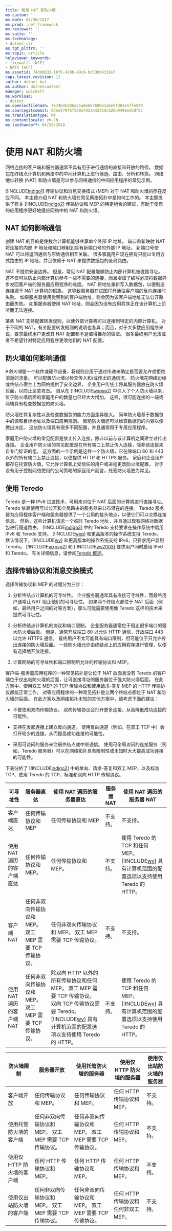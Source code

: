 ```yaml
---
title: 使用 NAT 和防火墙
ms.custom: ''
ms.date: 03/30/2017
ms.prod: .net-framework
ms.reviewer: ''
ms.suite: ''
ms.technology:
- dotnet-clr
ms.tgt_pltfrm: ''
ms.topic: article
helpviewer_keywords:
- firewalls [WCF]
- NATs [WCF]
ms.assetid: 74db0632-1bf0-428b-89c8-bd53b64332e7
caps.latest.revision: 12
author: dotnet-bot
ms.author: dotnetcontent
manager: wpickett
ms.workload:
- dotnet
ms.openlocfilehash: fe74b4bd86a25a8e6b769be1abe5fd81e5ffe5f9
ms.sourcegitcommit: 03ee570f6f528a7d23a4221dcb26a9498edbdf8c
ms.translationtype: MT
ms.contentlocale: zh-CN
ms.lasthandoff: 04/28/2018
---
```

# <a name="working-with-nats-and-firewalls"></a>使用 NAT 和防火墙
网络连接的客户端和服务器通常不具有用于进行通信的直接和开放的路径。 数据包在终结点计算机和网络中的中间计算机上进行筛选、路由、分析和转换。 网络地址转换 (NAT) 和防火墙是可以参与网络通信的中间应用程序的常见示例。  
  
 [!INCLUDE[indigo1](../../../../includes/indigo1-md.md)] 传输协议和消息交换模式 (MEP) 对于 NAT 和防火墙的存在反应不同。 本主题介绍 NAT 和防火墙在常见网络拓扑中是如何工作的。 本主题提供了有关 [!INCLUDE[indigo2](../../../../includes/indigo2-md.md)] 传输协议和 MEP 的特定组合的建议，有助于使您的应用程序更好地适应网络中的 NAT 和防火墙。  
  
## <a name="how-nats-affect-communication"></a>NAT 如何影响通信  
 创建 NAT 的目的是使数台计算机能够共享单个外部 IP 地址。 端口重新映射 NAT 将连接的内部 IP 地址和端口映射到具有新端口号的外部 IP 地址。 新端口号使 NAT 可以将返回通信与原始通信相互关联。 很多家庭用户现在拥有只能以专用方式路由的 IP 地址，并且依赖于 NAT 来提供数据包的全局路由。  
  
 NAT 不提供安全边界。 但是，常见 NAT 配置能够防止内部计算机被直接寻址。 这不仅可以防止内部计算机参与一些不需要的连接，而且增加了编写必须将数据异步发回客户端的服务器应用程序的难度。 NAT 将地址重新写入数据包，以便制造连接源于 NAT 计算机的假象。 这导致服务器在试图打开通往客户端的反向连接时失败。 如果服务器使用觉察到的客户端地址，则会因为该客户端地址无法公开路由而失败。 如果服务器使用 NAT 地址，则会因为没有应用程序正在该计算机上侦听而无法连接。  
  
 某些 NAT 支持配置转发规则，以使外部计算机可以连接到特定的内部计算机。 对于不同的 NAT，有关配置转发规则的说明也各异；而且，对于大多数应用程序来说，要求最终用户更改其 NAT 配置都不是值得推荐的做法。 很多最终用户无法或者不希望针对特定应用程序更改他们的 NAT 配置。  
  
## <a name="how-firewalls-affect-communication"></a>防火墙如何影响通信  
 A*防火墙*是一个软件或硬件设备，将规则应用于通过传递来确定是否要允许或拒绝消逝的流量。 可以配置防火墙以检查传入和/或传出的通信流。 防火墙在网络边缘或终结点宿主上为网络提供了安全边界。 企业用户传统上将其服务器放在防火墙后面，以防止恶意攻击。 自从在 [!INCLUDE[wxpsp2](../../../../includes/wxpsp2-md.md)] 中引入了个人防火墙以来，位于防火墙后面的家庭用户的数量也已经大大增加。 这样，很可能连接的一端或两端具有检查数据包的防火墙。  
  
 防火墙在其复杂性以及检查数据包的能力方面差异极大。 简单防火墙基于数据包中的源和目标地址以及端口应用规则。 智能防火墙还可以检查数据包的内容以便做出决定。 这些防火墙具有很多不同配置，并且通常用于专用应用程序。  
  
 家庭用户防火墙的常见配置是禁止传入连接，除非以前与该计算机之间建立过传出连接。 企业用户防火墙的常见配置是在所有端口上禁止传入连接，除非该连接来自专门标识的组。 这方面的一个示例是这样一个防火墙，它在除端口 80 和 443 以外的所有端口上禁止连接，以便提供 HTTP 和 HTTPS 服务。 家庭和企业用户都存在托管防火墙，它允许计算机上受信任的用户或进程更改防火墙配置。 对于没有用于控制网络使用的公司策略的家庭用户而言，托管防火墙更为常见。  
  
## <a name="using-teredo"></a>使用 Teredo  
 Teredo 是一种 IPv6 过渡技术，可用来对位于 NAT 后面的计算机进行直接寻址。 Teredo 依靠使用可以公开和全局路由的服务器来公布潜在的连接。 Teredo 服务器为应用程序客户端和服务器提供了一个公用的接头地点，以便它们可以交换连接信息。 然后，这些计算机请求一个临时 Teredo 地址，并且通过现有网络对数据包进行隧道路由。 [!INCLUDE[indigo2](../../../../includes/indigo2-md.md)] 中的 Teredo 支持要求在操作系统中启用 IPv6 和 Teredo 支持。 [!INCLUDE[wxp](../../../../includes/wxp-md.md)] 和更高版本的操作系统支持 Teredo。 默认情况下，[!INCLUDE[wv](../../../../includes/wv-md.md)] 和更高版本的操作系统支持 IPv6，只要求用户启用 Teredo。 [!INCLUDE[wxpsp2](../../../../includes/wxpsp2-md.md)] 和 [!INCLUDE[ws2003](../../../../includes/ws2003-md.md)] 要求用户同时启用 IPv6 和 Teredo。 有关详细信息，请参阅[Teredo 概述](http://go.microsoft.com/fwlink/?LinkId=87571)。  
  
## <a name="choosing-a-transport-and-message-exchange-pattern"></a>选择传输协议和消息交换模式  
 选择传输协议和 MEP 的过程分为三步：  
  
1.  分析终结点计算机的可寻址性。 企业服务器通常具有直接可寻址性，而最终用户通常让 NAT 阻止他们的可寻址性。 如果两个终结点都位于 NAT 后面（例如，最终用户之间的对等方案），那么可能需要使用像 Teredo 这样的技术来提供可寻址性。  
  
2.  分析终结点计算机的协议和端口限制。 企业服务器通常位于阻止很多端口的强大防火墙后面。 但是，通常开放端口 80 以允许 HTTP 通信，开放端口 443 以允许 HTTPS 通信。 最终用户不太可能具有端口限制，但可能位于只允许传出连接的防火墙后面。 一些防火墙允许由终结点上的应用程序进行管理，以便有选择地开放连接。  
  
3.  计算网络的可寻址性和端口限制所允许的传输协议和 MEP。  
  
 客户端-服务器应用程序的一种常见拓扑是让位于 NAT 后面且没有 Teredo 的客户端位于仅出站防火墙的后面，让可直接寻址的服务器位于强大防火墙后面。 在此方案中，使用双工 MEP 的 TCP 传输协议和使用请求-答复 MEP 的 HTTP 传输协议都能正常工作。 对等应用程序的一种常见拓扑是让两个终结点都位于 NAT 和防火墙的后面。 在此方案以及网络拓扑未知的其他方案中，请考虑下面的建议：  
  
-   不要使用双向传输协议。 双向传输协议会打开更多连接，从而降低成功连接的可能性。  
  
-   支持在发起连接上建立反向通道。 使用反向通道（例如，在双工 TCP 中）会打开较少的连接，从而提高成功连接的可能性。  
  
-   采用可访问的服务来注册终结点或中继通信。 使用可全局访问的连接服务（例如，Teredo 服务器）可以在网络拓扑具有限制性或未知时大大提高成功连接的可能性。  
  
 下表分析了 [!INCLUDE[indigo2](../../../../includes/indigo2-md.md)] 中的单向、请求-答复和双工 MEP，以及标准 TCP、使用 Teredo 的 TCP、标准和双向 HTTP 传输协议。  
  
|可寻址性|服务器直达|使用 NAT 遍历的服务器直达|服务器 NAT|使用 NAT 遍历的服务器 NAT|  
|--------------------|-------------------|--------------------------------------|----------------|-----------------------------------|  
|客户端直达|任何传输协议和 MEP|任何传输协议和 MEP|不支持。|不支持。|  
|使用 NAT 遍历的客户端直达|任何传输协议和 MEP。|任何传输协议和 MEP。|不支持。|使用 Teredo 的 TCP 和任何 MEP。 [!INCLUDE[wv](../../../../includes/wv-md.md)] 具有计算机范围的配置选项以支持使用 Teredo 的 HTTP。|  
|客户端 NAT|任何非双向传输协议和 MEP。 双工 MEP 需要 TCP 传输协议。|任何非双向传输协议和 MEP。 双工 MEP 需要 TCP 传输协议。|不支持。|不支持。|  
|使用 NAT 遍历的客户端 NAT|任何非双向传输协议和 MEP。 双工 MEP 需要 TCP 传输协议。|除双向 HTTP 以外的所有传输协议和任何 MEP。 双工 MEP 需要 TCP 传输协议。 双向 TCP 传输协议需要 Teredo。 [!INCLUDE[wv](../../../../includes/wv-md.md)] 具有计算机范围的配置选项以支持使用 Teredo 的 HTTP。|不支持。|使用 Teredo 的 TCP 和任何 MEP。 [!INCLUDE[wv](../../../../includes/wv-md.md)] 具有计算机范围的配置选项以支持使用 Teredo 的 HTTP。|  
  
|防火墙限制|服务器开放|使用托管防火墙的服务器|使用仅 HTTP 防火墙的服务器|使用仅出站防火墙的服务器|  
|---------------------------|-----------------|----------------------------------|-------------------------------------|-----------------------------------------|  
|客户端开放|任何传输协议和 MEP。|任何传输协议和 MEP。|任何 HTTP 传输协议和 MEP。|不支持。|  
|使用托管防火墙的客户端|任何非双向传输协议和 MEP。 双工 MEP 需要 TCP 传输协议。|任何非双向传输协议和 MEP。 双工 MEP 需要 TCP 传输协议。|任何 HTTP 传输协议和 MEP。|不支持。|  
|使用仅 HTTP 防火墙的客户端|任何 HTTP 传输协议和 MEP。|任何 HTTP 传输协议和 MEP。|任何 HTTP 传输协议和 MEP。|不支持。|  
|使用仅出站防火墙的客户端|任何非双向传输协议和 MEP。 双工 MEP 需要 TCP 传输协议。|任何非双向传输协议和 MEP。 双工 MEP 需要 TCP 传输协议。|任何 HTTP 传输协议和任何非双工 MEP。|不支持。|
